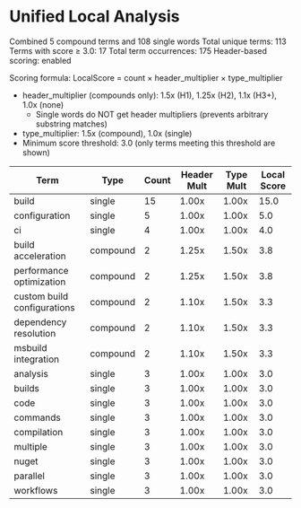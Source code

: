 # Unified Local Analysis

Combined 5 compound terms and 108 single words
Total unique terms: 113
Terms with score ≥ 3.0: 17
Total term occurrences: 175
Header-based scoring: enabled

Scoring formula: LocalScore = count × header_multiplier × type_multiplier
- header_multiplier (compounds only): 1.5x (H1), 1.25x (H2), 1.1x (H3+), 1.0x (none)
  - Single words do NOT get header multipliers (prevents arbitrary substring matches)
- type_multiplier: 1.5x (compound), 1.0x (single)
- Minimum score threshold: 3.0 (only terms meeting this threshold are shown)

| Term | Type | Count | Header Mult | Type Mult | Local Score |
|------|------|-------|-------------|-----------|-------------|
| build | single | 15 | 1.00x | 1.00x | 15.0 |
| configuration | single | 5 | 1.00x | 1.00x | 5.0 |
| ci | single | 4 | 1.00x | 1.00x | 4.0 |
| build acceleration | compound | 2 | 1.25x | 1.50x | 3.8 |
| performance optimization | compound | 2 | 1.25x | 1.50x | 3.8 |
| custom build configurations | compound | 2 | 1.10x | 1.50x | 3.3 |
| dependency resolution | compound | 2 | 1.10x | 1.50x | 3.3 |
| msbuild integration | compound | 2 | 1.10x | 1.50x | 3.3 |
| analysis | single | 3 | 1.00x | 1.00x | 3.0 |
| builds | single | 3 | 1.00x | 1.00x | 3.0 |
| code | single | 3 | 1.00x | 1.00x | 3.0 |
| commands | single | 3 | 1.00x | 1.00x | 3.0 |
| compilation | single | 3 | 1.00x | 1.00x | 3.0 |
| multiple | single | 3 | 1.00x | 1.00x | 3.0 |
| nuget | single | 3 | 1.00x | 1.00x | 3.0 |
| parallel | single | 3 | 1.00x | 1.00x | 3.0 |
| workflows | single | 3 | 1.00x | 1.00x | 3.0 |
